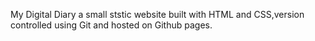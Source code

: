 My Digital Diary
a small ststic website built with HTML and CSS,version controlled using Git and hosted on Github pages.
